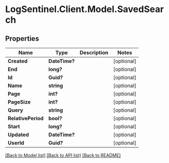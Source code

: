# LogSentinel.Client.Model.SavedSearch
## Properties

Name | Type | Description | Notes
------------ | ------------- | ------------- | -------------
**Created** | **DateTime?** |  | [optional] 
**End** | **long?** |  | [optional] 
**Id** | **Guid?** |  | [optional] 
**Name** | **string** |  | [optional] 
**Page** | **int?** |  | [optional] 
**PageSize** | **int?** |  | [optional] 
**Query** | **string** |  | [optional] 
**RelativePeriod** | **bool?** |  | [optional] 
**Start** | **long?** |  | [optional] 
**Updated** | **DateTime?** |  | [optional] 
**UserId** | **Guid?** |  | [optional] 

[[Back to Model list]](../README.md#documentation-for-models) [[Back to API list]](../README.md#documentation-for-api-endpoints) [[Back to README]](../README.md)

